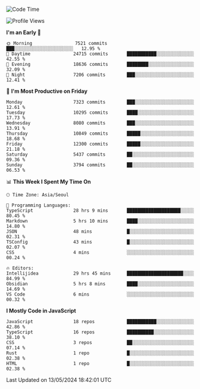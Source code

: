 <!--START_SECTION:waka-->
![Code Time](http://img.shields.io/badge/Code%20Time-6%2C047%20hrs%2037%20mins-blue)

![Profile Views](http://img.shields.io/badge/Profile%20Views-0-blue)

**I'm an Early 🐤** 

```text
🌞 Morning                7521 commits        ███░░░░░░░░░░░░░░░░░░░░░░   12.95 % 
🌆 Daytime                24715 commits       ███████████░░░░░░░░░░░░░░   42.55 % 
🌃 Evening                18636 commits       ████████░░░░░░░░░░░░░░░░░   32.09 % 
🌙 Night                  7206 commits        ███░░░░░░░░░░░░░░░░░░░░░░   12.41 % 
```
📅 **I'm Most Productive on Friday** 

```text
Monday                   7323 commits        ███░░░░░░░░░░░░░░░░░░░░░░   12.61 % 
Tuesday                  10295 commits       ████░░░░░░░░░░░░░░░░░░░░░   17.73 % 
Wednesday                8080 commits        ███░░░░░░░░░░░░░░░░░░░░░░   13.91 % 
Thursday                 10849 commits       █████░░░░░░░░░░░░░░░░░░░░   18.68 % 
Friday                   12300 commits       █████░░░░░░░░░░░░░░░░░░░░   21.18 % 
Saturday                 5437 commits        ██░░░░░░░░░░░░░░░░░░░░░░░   09.36 % 
Sunday                   3794 commits        ██░░░░░░░░░░░░░░░░░░░░░░░   06.53 % 
```


📊 **This Week I Spent My Time On** 

```text
🕑︎ Time Zone: Asia/Seoul

💬 Programming Languages: 
TypeScript               28 hrs 9 mins       ████████████████████░░░░░   80.45 % 
Markdown                 5 hrs 10 mins       ████░░░░░░░░░░░░░░░░░░░░░   14.80 % 
JSON                     48 mins             █░░░░░░░░░░░░░░░░░░░░░░░░   02.31 % 
TSConfig                 43 mins             █░░░░░░░░░░░░░░░░░░░░░░░░   02.07 % 
CSS                      4 mins              ░░░░░░░░░░░░░░░░░░░░░░░░░   00.24 % 

🔥 Editors: 
Intellijidea             29 hrs 45 mins      █████████████████████░░░░   84.99 % 
Obsidian                 5 hrs 8 mins        ████░░░░░░░░░░░░░░░░░░░░░   14.69 % 
VS Code                  6 mins              ░░░░░░░░░░░░░░░░░░░░░░░░░   00.32 % 
```

**I Mostly Code in JavaScript** 

```text
JavaScript               18 repos            ███████████░░░░░░░░░░░░░░   42.86 % 
TypeScript               16 repos            ██████████░░░░░░░░░░░░░░░   38.10 % 
CSS                      3 repos             ██░░░░░░░░░░░░░░░░░░░░░░░   07.14 % 
Rust                     1 repo              █░░░░░░░░░░░░░░░░░░░░░░░░   02.38 % 
HTML                     1 repo              █░░░░░░░░░░░░░░░░░░░░░░░░   02.38 % 
```




 Last Updated on 13/05/2024 18:42:01 UTC
<!--END_SECTION:waka-->
